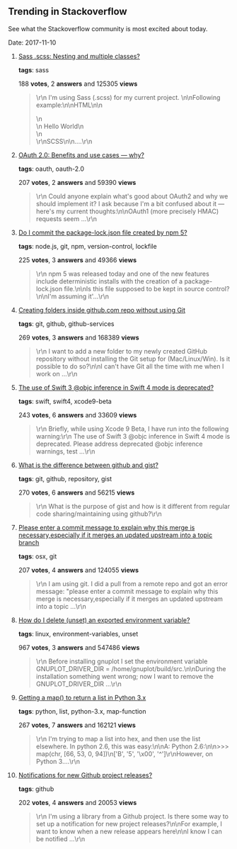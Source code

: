 ## Trending in Stackoverflow

See what the Stackoverflow community is most excited about today.

Date: 2017-11-10


1. [Sass .scss: Nesting and multiple classes?](https://stackoverflow.com/questions/11084757/sass-scss-nesting-and-multiple-classes)

    **tags**: sass
            
    188 **votes**, 2 **answers** and 125305 **views**

    > \r\n            I'm using Sass (.scss) for my current project. \n\nFollowing example:\n\nHTML\n\n<div class="container desc">\n    <div class="hello">\n        Hello World\n    </div>\n</div>\r\nSCSS\n\n....\r\n        

    
2. [OAuth 2.0: Benefits and use cases — why?](https://stackoverflow.com/questions/7561631/oauth-2-0-benefits-and-use-cases-why)

    **tags**: oauth, oauth-2.0
            
    207 **votes**, 2 **answers** and 59390 **views**

    > \r\n            Could anyone explain what's good about OAuth2 and why we should implement it? I ask because I'm a bit confused about it — here's my current thoughts:\n\nOAuth1 (more precisely HMAC) requests seem ...\r\n        

    
3. [Do I commit the package-lock.json file created by npm 5?](https://stackoverflow.com/questions/44206782/do-i-commit-the-package-lock-json-file-created-by-npm-5)

    **tags**: node.js, git, npm, version-control, lockfile
            
    225 **votes**, 3 **answers** and 49366 **views**

    > \r\n            npm 5 was released today and one of the new features include deterministic installs with the creation of a package-lock.json file.\n\nIs this file supposed to be kept in source control?\n\nI'm assuming it'...\r\n        

    
4. [Creating folders inside github.com repo without using Git](https://stackoverflow.com/questions/18773598/creating-folders-inside-github-com-repo-without-using-git)

    **tags**: git, github, github-services
            
    269 **votes**, 3 **answers** and 168389 **views**

    > \r\n            I want to add a new folder to my newly created GitHub repository without installing the Git setup for (Mac/Linux/Win). Is it possible to do so?\n\nI can't have Git all the time with me when I work on ...\r\n        

    
5. [The use of Swift 3 @objc inference in Swift 4 mode is deprecated?](https://stackoverflow.com/questions/44379348/the-use-of-swift-3-objc-inference-in-swift-4-mode-is-deprecated)

    **tags**: swift, swift4, xcode9-beta
            
    243 **votes**, 6 **answers** and 33609 **views**

    > \r\n            Briefly, while using Xcode 9 Beta, I have run into the following warning:\r\n  The use of Swift 3 @objc inference in Swift 4 mode is deprecated. Please address deprecated @objc inference warnings, test ...\r\n        

    
6. [What is the difference between github and gist?](https://stackoverflow.com/questions/6767518/what-is-the-difference-between-github-and-gist)

    **tags**: git, github, repository, gist
            
    270 **votes**, 6 **answers** and 56215 **views**

    > \r\n            What is the purpose of gist and how is it different from regular code sharing/maintaining using github?\r\n        

    
7. [Please enter a commit message to explain why this merge is necessary,especially if it merges an updated upstream into a topic branch](https://stackoverflow.com/questions/19085807/please-enter-a-commit-message-to-explain-why-this-merge-is-necessary-especially)

    **tags**: osx, git
            
    207 **votes**, 4 **answers** and 124055 **views**

    > \r\n            I am using git. I did a pull from a remote repo and got an error message: "please enter a commit message to explain why this merge is necessary,especially if it merges an updated upstream into a topic ...\r\n        

    
8. [How do I delete (unset) an exported environment variable?](https://stackoverflow.com/questions/6877727/how-do-i-delete-unset-an-exported-environment-variable)

    **tags**: linux, environment-variables, unset
            
    967 **votes**, 3 **answers** and 547486 **views**

    > \r\n            Before installing gnuplot I set the environment variable GNUPLOT_DRIVER_DIR = /home/gnuplot/build/src.\n\nDuring the installation something went wrong; now I want to remove the GNUPLOT_DRIVER_DIR ...\r\n        

    
9. [Getting a map() to return a list in Python 3.x](https://stackoverflow.com/questions/1303347/getting-a-map-to-return-a-list-in-python-3-x)

    **tags**: python, list, python-3.x, map-function
            
    267 **votes**, 7 **answers** and 162121 **views**

    > \r\n            I'm trying to map a list into hex, and then use the list elsewhere. In python 2.6, this was easy:\n\nA: Python 2.6:\n\n>>> map(chr, [66, 53, 0, 94])\n['B', '5', '\x00', '^']\r\nHowever, on Python 3....\r\n        

    
10. [Notifications for new Github project releases?](https://stackoverflow.com/questions/20839622/notifications-for-new-github-project-releases)

    **tags**: github
            
    202 **votes**, 4 **answers** and 20053 **views**

    > \r\n            I'm using a library from a Github project. Is there some way to set up a notification for new project releases?\n\nFor example, I want to know when a new release appears here\n\nI know I can be notified ...\r\n        

    